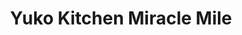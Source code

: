 ---
layout: place
title: "Yuko Kitchen Miracle Mile"
permalink: /california/los-angeles/yuko-kitchen-miracle-mile.html
stateAbbr: CA
stateName: California
cityName: Los Angeles
seo:
  name: "Yuko Kitchen Miracle Mile"
  type: Restaurant
  links: http://www.yukokitchen.com/
description: "Rice bowls & udon noodles are favorites at this arty cafe with an outdoor patio & free WiFi. Yuko Kitchen Miracle Mile serves delicious sushi in Los Angeles, California. Try fresh Japanese dishes for a great dining experience. Available for takeout, delivery, lunch, and dinner."
place_id: ChIJDd6ViR-5woAR3GM-wHwBmu4
photos:
  - name: >-
      places/ChIJDd6ViR-5woAR3GM-wHwBmu4/photos/AeeoHcLT8vQakPyzOI6VLdpmzjHsAzbqLpbBedvrx6WxeZ8-4kqQwi0h-8KMTXoo5-VYTssyQqZX5A0YU1t0KmWJLEp4lZv1-emerBXko9lQzXt43p8sAR1aeaicFE837eDUIiGZBw9f7VcOlzlWQi1myQfDZi_zrxXivg6pHiitvv2A2MBwCrKH0k-lSdkSV4o9VSDdKZPE7YFdEKWzcrCY5X4Ke0jMHAlF2thAmUODlL4u1CPqdaBVJlmm-YqQv-CFB4R00qJspu7oFWs7J0OdTgXRZ6APJtKneTAYkyHQ-5Roi3YMb2y-FjasPPfVUqwNP6srzNl6h3VbDa6q2X3Vg1gMjxXJ9Oitfhq-ALopG5brhQ7X_KroB0iE7n8gMgWakWUzOfyzU7Z9sNK2Y5xMJQnkBd2bg3NZ7ppvvKn4sow3fg
    widthPx: 3024
    heightPx: 4032
    authorAttributions:
      - displayName: Rachel Metz
        uri: https://maps.google.com/maps/contrib/114924897738912321334
        photoUri: >-
          https://lh3.googleusercontent.com/a-/ALV-UjUTk9vmvMFAJeLcNrGregOUl6yJQECUTLpAGIY-xoiV3tajE3Aj=s100-p-k-no-mo
    flagContentUri: >-
      https://www.google.com/local/imagery/report/?cb_client=maps_api_places.places_api&image_key=!1e10!2sCIHM0ogKEICAgICHmpCPVQ&hl=en-US
    googleMapsUri: >-
      https://www.google.com/maps/place//data=!3m4!1e2!3m2!1sCIHM0ogKEICAgICHmpCPVQ!2e10!4m2!3m1!1s0x80c2b91f8995de0d:0xee9a017cc03e63dc
  - name: >-
      places/ChIJDd6ViR-5woAR3GM-wHwBmu4/photos/AeeoHcIlFk305C5VVY2voouoiECc5R1uzKnZOCxr1fGqa6w_7yVLGYo7s8LZxqFexkEwlFKBcJ6hp-I2XWEVVGOl6SdaZXgRinYqgR7qekgG0giY3zhN0Z8qFtGjZTagzg8nOyzlablXpiyCtWnAeLzyZFO97qmF4Q1I6D_Xaf0rIKH_LtDtxQaU_UsYROyenLwAjALu-bvvZG_nhPzrADa0dKilfguy3Bx8zRSiunfPPnaWo5mYvDxkpkdAjZugWNDD3rgMHPl-P4pXTCTVtmuuDtBUgPY1mKYl2UaV16whFRfr5fWNfyYOVaFHdoAiXVF_d4sneYpS5BuIingwA3mY01CZ1tlQZs_d3tRRY-kTk8VHg7udMMpGxVjl34eYm3e1-Z-3jjFRIhxI1GYsOAYBbKD9Rp2Xs50EJQCr772QlEYadg
    widthPx: 3000
    heightPx: 4000
    authorAttributions:
      - displayName: Katy Garcia
        uri: https://maps.google.com/maps/contrib/112312115169185030384
        photoUri: >-
          https://lh3.googleusercontent.com/a-/ALV-UjUZQPyfIHllZrxt2sC9yuarmsMlGz9KCPuHGolztpxoCF0uvyEAiw=s100-p-k-no-mo
    flagContentUri: >-
      https://www.google.com/local/imagery/report/?cb_client=maps_api_places.places_api&image_key=!1e10!2sCIHM0ogKEICAgMDw98-YXQ&hl=en-US
    googleMapsUri: >-
      https://www.google.com/maps/place//data=!3m4!1e2!3m2!1sCIHM0ogKEICAgMDw98-YXQ!2e10!4m2!3m1!1s0x80c2b91f8995de0d:0xee9a017cc03e63dc
  - name: >-
      places/ChIJDd6ViR-5woAR3GM-wHwBmu4/photos/AeeoHcI9bQANOgzQ_0sNatjVnX1_Cb3oRkUgqzPs62BclhcgoN6LX9qJMasDUkp_7EJBqrzOTPGdyo-Tk7oU5hPafcEOecJgQe2WK1_gidwCwnUvJYvCAh47UapkP3_Jb_AfdSxXzqJ3a8Xhv5AXT5PTDMLYXd0EQvXBL7bNo2ci5njYu49Uj8h_NG2yTeO42qbtVxepTqnbMtltp1r90iMq0aWBPGxNhQMZmv2cf0Xhouif4KCWqjDMRVvES4096vjQpUCZ4WFZKa8qMsJWyduA2cFzkZ5jCCPdSYAW6wHjdZCwt_o3Tarr978bmlaktKdyvlZopEb7UAl6P3E8GuWYqUfHnChTJr3ObG1NTqKqNvUownbsZWidqp0b-x9M035HXRKw5hacxC8KhuAN01FT97ibcpbnxHldvAnbNcdmqpxzeA
    widthPx: 3024
    heightPx: 4032
    authorAttributions:
      - displayName: hawi a
        uri: https://maps.google.com/maps/contrib/101860669691145903974
        photoUri: >-
          https://lh3.googleusercontent.com/a-/ALV-UjVICTdNV3wSb6J8t6RLA0FSny6uCN_7EfkzZco07Ry5H31Akzzc=s100-p-k-no-mo
    flagContentUri: >-
      https://www.google.com/local/imagery/report/?cb_client=maps_api_places.places_api&image_key=!1e10!2sCIHM0ogKEICAgIDbuOGsZQ&hl=en-US
    googleMapsUri: >-
      https://www.google.com/maps/place//data=!3m4!1e2!3m2!1sCIHM0ogKEICAgIDbuOGsZQ!2e10!4m2!3m1!1s0x80c2b91f8995de0d:0xee9a017cc03e63dc
  - name: >-
      places/ChIJDd6ViR-5woAR3GM-wHwBmu4/photos/AeeoHcLHPJD89qfSlXKJkoJLRP1V59yTC-BTqq2TE6vuz6Cx1EMkASB-RBQRNo_kkoL66Uqm0E4YgPPoOxV1trlxoZyPYvYReem7N5dEcmj37urweNCEpbPRcKZdNnstCZ_V4JjpXH-L6chsmpHiGRvVqY0nlmGUWS-u5LJ23oZv2IKwECNNO6-TE7nwhMwf5z-ezDYfpdofZFgLX_9cBhSaaygtdpAags3253MNoKGY6R86Q8kW9pgeslJCm3YZugVO6ouDucIUxDv5rnBCdD9-MJVdMXpK9NvDguTjvHYKhKvozQCe_R27y4COAYnIrqXeAb-IYNf--EPuPUQyYRMngveBFaKFy2oaQqoazGDsX03FXF-VPrfVeYEQ1q351l25nW_Ozvdc8kxjGV25QeQslmi93o-JKrTq7ZPKIEaDPP4
    widthPx: 1080
    heightPx: 1440
    authorAttributions:
      - displayName: Lailian Park
        uri: https://maps.google.com/maps/contrib/104796335398748446911
        photoUri: >-
          https://lh3.googleusercontent.com/a-/ALV-UjWMWE38FggtrQ-nmAmjPn7SzzDr3QjQL_FUQZdQ65ndxl0PKPzXBA=s100-p-k-no-mo
    flagContentUri: >-
      https://www.google.com/local/imagery/report/?cb_client=maps_api_places.places_api&image_key=!1e10!2sCIHM0ogKEICAgIDdhrD4eg&hl=en-US
    googleMapsUri: >-
      https://www.google.com/maps/place//data=!3m4!1e2!3m2!1sCIHM0ogKEICAgIDdhrD4eg!2e10!4m2!3m1!1s0x80c2b91f8995de0d:0xee9a017cc03e63dc
  - name: >-
      places/ChIJDd6ViR-5woAR3GM-wHwBmu4/photos/AeeoHcJe8pNS1bY8jsohbt6ubqxDY-vaMk1dkYHKXi2ZVyG1QP5YXH4TqTjFhAvHlPHycRrKyBIAoMVQWP2PPm6_R-OpFLX8MRP6turmNdzaPYbJ8lYDN3akXRXf4ZLDk8PFV-qN3D5ubXHTm56hDdchwAED6Z740-rFk9DnVsTklrFWfjsJ2qr74rZRRosIRBNe3cqngu15TGQskVnPgqBziG4_FH0xXEUAsmnHA6OFXTOaMYBVnzlL9k9eJmNae9zLaek_sFFg8i-EqwmmDgOzGImsKsU1CHlTSdSWahIjnn9_MVDjF_q3t3wvAr0MjQekhSCIK0ReZMZugVMjINoJJ_Qi3ROfyIs4EuGjwppKy2ODjhPpkUkSWO374A5jWmAcj5gVo9K4Jn2xZODVwYZeYNdjM6iaoU8NhWDMD-ilic9nidCg
    widthPx: 3072
    heightPx: 4080
    authorAttributions:
      - displayName: Mayur Patel
        uri: https://maps.google.com/maps/contrib/117142319350420055100
        photoUri: >-
          https://lh3.googleusercontent.com/a-/ALV-UjWveC7LHNejzX_fCLyjj87CX0ywefcKq4GK_k_x9pacv1A0KjAj4w=s100-p-k-no-mo
    flagContentUri: >-
      https://www.google.com/local/imagery/report/?cb_client=maps_api_places.places_api&image_key=!1e10!2sCIHM0ogKEICAgIDvquu69wE&hl=en-US
    googleMapsUri: >-
      https://www.google.com/maps/place//data=!3m4!1e2!3m2!1sCIHM0ogKEICAgIDvquu69wE!2e10!4m2!3m1!1s0x80c2b91f8995de0d:0xee9a017cc03e63dc
  - name: >-
      places/ChIJDd6ViR-5woAR3GM-wHwBmu4/photos/AeeoHcK1ptc4jKbMSSa_3ywDdZ8_P5muCM3v3s7uy86KF6kxSH7XifFImkwnXvbbVERzAh1wL7D5xYzbcbGAcn0dZ4KyeF_XbvVFVhbYhyGNESvav4k-nuPvU7RSiKhniFd4sNS5iylUqh9O3R4XT9ilpQr1O-6srskiZMo8jztCJPMi-FL4DKWhGd2LTy8KfA1HRBJ-BOTfx30JPO5lijKQUhD4nfB2sLB7GSYni3Uxg8pKSKFiax5Wqcgvx_RIvZpaxYv6MWSOPi2TRs2oLLdGpZ6nqVleNRZ-yzND2AYHZ9kV5hhADyLTpKsDxwzDUTMk_e7u6RaGupb63KDNLx_9ZE_0t1wC3KxiO8Pf1tccZRER8gNwLXX6XBoiCUgnaXdIN7IEDQIKzd53oceD9V9C-XfxBep3ad6Y_a3i-gWaUrSJvA
    widthPx: 4016
    heightPx: 3008
    authorAttributions:
      - displayName: l l
        uri: https://maps.google.com/maps/contrib/112958140524819744803
        photoUri: >-
          https://lh3.googleusercontent.com/a/ACg8ocJ1WyQxFTRakG3e-wnC1SM9visDBdTjtjettH5YthbgcZv1Kw=s100-p-k-no-mo
    flagContentUri: >-
      https://www.google.com/local/imagery/report/?cb_client=maps_api_places.places_api&image_key=!1e10!2sCIHM0ogKEICAgICGyta3GA&hl=en-US
    googleMapsUri: >-
      https://www.google.com/maps/place//data=!3m4!1e2!3m2!1sCIHM0ogKEICAgICGyta3GA!2e10!4m2!3m1!1s0x80c2b91f8995de0d:0xee9a017cc03e63dc
  - name: >-
      places/ChIJDd6ViR-5woAR3GM-wHwBmu4/photos/AeeoHcKnz1AHX6OZqRtoJqecRurxO-zUFjQ4sCgGjktk6SURuOlEMcHyz3s27rgFgEJzs1Xf-iBH8Rl6ALEzOA6DgXk0CVdgB3Aunm21AI6aHVu4hbc588VCitSWM2WUqf0VmhA3Uwq_1YkGqLyiv34LLw3ptrJnzu_ij1JSh7JcmhXPJ_Y5vP-pQeQEOKnfbO5wnlU-ci9ffkRi4nfRr3FUCCdrlcgok-AYWPMGKqMfmuGiOGLYHTentLWItG_cN8Znt9ABs2hIvDqMAGVRRV6k7W3Gm5XIKEu8tsMNoLD9X3WXYjMtXUlr9AxpFzOx8NjFPVQ9pFexGbydOo7P3PEwVoj69lRkBddGctzojpvOETCTvPoDsjVc-Zzu5gMReT-AzMdC3gQ-BmE5WkqbOj5zLCWh4vMMbPsRkuQ27xAwvuTVvyYD
    widthPx: 3000
    heightPx: 4000
    authorAttributions:
      - displayName: Nikki Lee
        uri: https://maps.google.com/maps/contrib/110950256237295129976
        photoUri: >-
          https://lh3.googleusercontent.com/a-/ALV-UjVujCktfrIWvFeR4GdrliY1wHTcmcid9Rfrafk_7shSaCP6C0T3=s100-p-k-no-mo
    flagContentUri: >-
      https://www.google.com/local/imagery/report/?cb_client=maps_api_places.places_api&image_key=!1e10!2sCIHM0ogKEICAgIDX9bW5rAE&hl=en-US
    googleMapsUri: >-
      https://www.google.com/maps/place//data=!3m4!1e2!3m2!1sCIHM0ogKEICAgIDX9bW5rAE!2e10!4m2!3m1!1s0x80c2b91f8995de0d:0xee9a017cc03e63dc
  - name: >-
      places/ChIJDd6ViR-5woAR3GM-wHwBmu4/photos/AeeoHcJ1WiG6CYT01n-sAoeEfs1jy02qexlXU1HqoyQIQj3viRuELxv4ixfK_voEU2JEpWEiaFhagq-54hRjbbXfUZ2HG4cY3kW-X67TObuHSHDVKuBoMjC3ANoXxq8YPz-Pfu7_FU22_Wc2bFYlOCHH-HpgZKVz3DkfvbKWk5eXckjx58v50rRUv-AdRmCxzxMt_oZ6ksVKKnxY8AAbhMzwmMrJPifiuGh-_d1kwPJhoOExEtYUczu_di7EL9z54T26qoXA1BMYJPzy4oLGa1iOH019hrm9rDjL2BZ5b90iQteoOEq0Ok3mos7-hEgvBEjGt-DkGCfkKSJ9NPgTErfRJd3L_rjwCsyeJ5_Cj7hoWpWYc1v2Z_HtkQrgZ8zG2aKYB7Ep5jMLI4g7lEmkMbZbhi0XpZ6aVLwis5TRAxLtrkyMORHf
    widthPx: 3600
    heightPx: 4800
    authorAttributions:
      - displayName: Carissa Liu
        uri: https://maps.google.com/maps/contrib/110025222509596900023
        photoUri: >-
          https://lh3.googleusercontent.com/a/ACg8ocJDrYwk7Ho-adW8TUPoslfDa8WnCFuKOAlm6eNeQYqWm07pyw=s100-p-k-no-mo
    flagContentUri: >-
      https://www.google.com/local/imagery/report/?cb_client=maps_api_places.places_api&image_key=!1e10!2sCIHM0ogKEICAgIDX8778ygE&hl=en-US
    googleMapsUri: >-
      https://www.google.com/maps/place//data=!3m4!1e2!3m2!1sCIHM0ogKEICAgIDX8778ygE!2e10!4m2!3m1!1s0x80c2b91f8995de0d:0xee9a017cc03e63dc
  - name: >-
      places/ChIJDd6ViR-5woAR3GM-wHwBmu4/photos/AeeoHcIcqxBpFnXjRF3LAf6qZbfp-k-pET9AQesbfLH4KELuqZ3Qh1HdG0T-Q481p6_9zVh2R9EpcuT11Dj_n-fXJZigOV6TSUCILW6JhTvDvfJTza6w5u5ewegwkzhXTrjgD31twE9cUMqCz3WJZozR9EuhVLbCVNpTr0U1_MC1haJxlv8ES-X254bbwmnofQshq87TPdyOvDFp_dGGX7gyZ-pM26zkxtpBg6_nWV5OZLTDQ59rVFkPgqYjHkEMyRDQ9FEaqDiwdWU0HSwN3cFd4oPshIRaCKJdsPColgXMs_6KvBWgmfrA62pggPepRtpe4ULP1Z6BJAydWvv3BaxIYtqnc3akF2PWOYKuHzxQ3WoU_-3gbaHYchZ5TtJMretsgicxLbGk5pckL9rQn227SX8TgbDN1pFLWVWQPy-A8Pe6tg
    widthPx: 4032
    heightPx: 3024
    authorAttributions:
      - displayName: Amanda
        uri: https://maps.google.com/maps/contrib/110689826438161155099
        photoUri: >-
          https://lh3.googleusercontent.com/a-/ALV-UjWQcjjflTpOprCAYZNch1tKkd5KO2PiyKNB2gtTTjUciqYMKzRd=s100-p-k-no-mo
    flagContentUri: >-
      https://www.google.com/local/imagery/report/?cb_client=maps_api_places.places_api&image_key=!1e10!2sCIHM0ogKEICAgIDxyduGbw&hl=en-US
    googleMapsUri: >-
      https://www.google.com/maps/place//data=!3m4!1e2!3m2!1sCIHM0ogKEICAgIDxyduGbw!2e10!4m2!3m1!1s0x80c2b91f8995de0d:0xee9a017cc03e63dc
  - name: >-
      places/ChIJDd6ViR-5woAR3GM-wHwBmu4/photos/AeeoHcJZKBJZU44J7jyy1mA-JOiuEN4BcTZFpvBbZ12T6CL_-MCJWBQv8POo42JxVLxHkHitffVQxdFSs1MJ_kQTB47q9CMEMuJ_MyvSx6LJBp8RlTzphRtYU64NQ9G4ih1U4uQUp4AyRW9l_-f23G34s815BW6Pd6pQqQv-SVJIP0b3VbcvGfQOnlEkBwvWwc8gJEvjL4dF5v0WAksIqF_oH8gMWKPjlUAYkYRi8u2p3aJQg-_cSC7kwh2_a7nUAx0fMwqknRSYg-x9cWqZ_qOfJj1o1KcsyyaH6YDdLJut9QrxLl6P-KFeffLNGPdGT4QH1dLPbnDYf-W9a7WvRU5msChswBwmOUZYEX3o4p7HbquYABShrHsop9cpEahK-8QPfhIDqykyfGZpKm2zHFIRjOc1b8sJO34cCOBzrCvCxEBCdn4B
    widthPx: 3024
    heightPx: 4032
    authorAttributions:
      - displayName: Allesther
        uri: https://maps.google.com/maps/contrib/114354987746495162749
        photoUri: >-
          https://lh3.googleusercontent.com/a-/ALV-UjXrv_F-90tv76DMQ8jUlI6Y34x4Dlp1IKzHmPWP9s9hj3ia8FU=s100-p-k-no-mo
    flagContentUri: >-
      https://www.google.com/local/imagery/report/?cb_client=maps_api_places.places_api&image_key=!1e10!2sCIHM0ogKEICAgICZ-sGT9QE&hl=en-US
    googleMapsUri: >-
      https://www.google.com/maps/place//data=!3m4!1e2!3m2!1sCIHM0ogKEICAgICZ-sGT9QE!2e10!4m2!3m1!1s0x80c2b91f8995de0d:0xee9a017cc03e63dc
address: 5484 Wilshire Blvd, Los Angeles, CA 90036, USA
street: 5484 Wilshire Blvd
city: Los Angeles
state: CA
zip: '90036'
country: USA
neighborhood: Central LA
latitude: '34.061879'
longitude: '-118.348303'
accessibility_options:
  wheelchairAccessibleParking: true
  wheelchairAccessibleEntrance: true
  wheelchairAccessibleRestroom: true
  wheelchairAccessibleSeating: true
business_status: OPERATIONAL
name: Yuko Kitchen Miracle Mile
google_maps_links:
  directionsUri: >-
    https://www.google.com/maps/dir//''/data=!4m7!4m6!1m1!4e2!1m2!1m1!1s0x80c2b91f8995de0d:0xee9a017cc03e63dc!3e0
  placeUri: https://maps.google.com/?cid=17193056162753176540
  writeAReviewUri: >-
    https://www.google.com/maps/place//data=!4m3!3m2!1s0x80c2b91f8995de0d:0xee9a017cc03e63dc!12e1
  reviewsUri: >-
    https://www.google.com/maps/place//data=!4m4!3m3!1s0x80c2b91f8995de0d:0xee9a017cc03e63dc!9m1!1b1
  photosUri: >-
    https://www.google.com/maps/place//data=!4m3!3m2!1s0x80c2b91f8995de0d:0xee9a017cc03e63dc!10e5
primary_type: Japanese Restaurant
opening_hours:
  regular: null
  current: null
secondary_opening_hours:
  regular:
    weekdayDescriptions: null
    type: null
  current:
    weekdayDescriptions: null
    type: null
phone: (323) 933-4020
price_level: PRICE_LEVEL_INEXPENSIVE
price_range: $10 &ndash; $20
rating: '4.6'
rating_count: 807
website: http://www.yukokitchen.com/
reviews:
  - name: >-
      places/ChIJDd6ViR-5woAR3GM-wHwBmu4/reviews/ChZDSUhNMG9nS0VJQ0FnTUR3OTgtWUxREAE
    relativePublishTimeDescription: 2 weeks ago
    rating: 5
    text:
      text: >-
        Where to start? For starters the staff, very welcoming and friendly!
        They have plenty of food options on their menu for meat lovers,
        vegetarians and vegans! The pricing on every item is beyond reasonable
        🙏🏽 I'm shocked that they are not busier but I'm glad that we were able
        to enjoy it the way my friends and I did. We got a variety of meals:
        chicken teriyaki bowl, spicy salmon bowl, the salmon bowlito, and two
        sushi rolls! Everything was amazing 🤩 10/10 recommend.
      languageCode: en
    originalText:
      text: >-
        Where to start? For starters the staff, very welcoming and friendly!
        They have plenty of food options on their menu for meat lovers,
        vegetarians and vegans! The pricing on every item is beyond reasonable
        🙏🏽 I'm shocked that they are not busier but I'm glad that we were able
        to enjoy it the way my friends and I did. We got a variety of meals:
        chicken teriyaki bowl, spicy salmon bowl, the salmon bowlito, and two
        sushi rolls! Everything was amazing 🤩 10/10 recommend.
      languageCode: en
    authorAttribution:
      displayName: Katy Garcia
      uri: https://www.google.com/maps/contrib/112312115169185030384/reviews
      photoUri: >-
        https://lh3.googleusercontent.com/a-/ALV-UjUZQPyfIHllZrxt2sC9yuarmsMlGz9KCPuHGolztpxoCF0uvyEAiw=s128-c0x00000000-cc-rp-mo-ba5
    publishTime: '2025-03-29T00:45:19.114017Z'
    flagContentUri: >-
      https://www.google.com/local/review/rap/report?postId=ChZDSUhNMG9nS0VJQ0FnTUR3OTgtWUxREAE&d=17924085&t=1
    googleMapsUri: >-
      https://www.google.com/maps/reviews/data=!4m6!14m5!1m4!2m3!1sChZDSUhNMG9nS0VJQ0FnTUR3OTgtWUxREAE!2m1!1s0x80c2b91f8995de0d:0xee9a017cc03e63dc
  - name: >-
      places/ChIJDd6ViR-5woAR3GM-wHwBmu4/reviews/ChdDSUhNMG9nS0VJQ0FnTUNRLWNxdHZBRRAB
    relativePublishTimeDescription: a month ago
    rating: 5
    text:
      text: >-
        This is the cutest hole in the wall Japanese oasis. The food was amazing
        and such good quality! I got the teriyaki chicken bowl and the portion
        was great and so fulfilling and came with a delicious side salad. Also
        free parking which is a huge perk! The ambience is so cute and hip and
        you feel like you’re in a tropical paradise! The prices are also super
        reasonable, I can’t say enough good things about this place, I’ll
        definitely be back!
      languageCode: en
    originalText:
      text: >-
        This is the cutest hole in the wall Japanese oasis. The food was amazing
        and such good quality! I got the teriyaki chicken bowl and the portion
        was great and so fulfilling and came with a delicious side salad. Also
        free parking which is a huge perk! The ambience is so cute and hip and
        you feel like you’re in a tropical paradise! The prices are also super
        reasonable, I can’t say enough good things about this place, I’ll
        definitely be back!
      languageCode: en
    authorAttribution:
      displayName: Courtney Vickers
      uri: https://www.google.com/maps/contrib/100609830280339004668/reviews
      photoUri: >-
        https://lh3.googleusercontent.com/a-/ALV-UjXBMjlDTBsquDvtYvu8mVzqYtvMW5KtVZssyRmko1RhzD1-FuZD=s128-c0x00000000-cc-rp-mo
    publishTime: '2025-03-06T03:42:19.001533Z'
    flagContentUri: >-
      https://www.google.com/local/review/rap/report?postId=ChdDSUhNMG9nS0VJQ0FnTUNRLWNxdHZBRRAB&d=17924085&t=1
    googleMapsUri: >-
      https://www.google.com/maps/reviews/data=!4m6!14m5!1m4!2m3!1sChdDSUhNMG9nS0VJQ0FnTUNRLWNxdHZBRRAB!2m1!1s0x80c2b91f8995de0d:0xee9a017cc03e63dc
  - name: >-
      places/ChIJDd6ViR-5woAR3GM-wHwBmu4/reviews/ChdDSUhNMG9nS0VJQ0FnSUQxb1piTjhBRRAB
    relativePublishTimeDescription: a year ago
    rating: 5
    text:
      text: >-
        Food, service, and atmosphere all 5/5.

        I got the BBQ Catfish (the catfish is lightly breaded and fried)
        Bowl-Lito, incredible. The people were super friendly and patient, with
        so many tasty options I didn’t know what to get. The atmosphere was
        marvelous, plants everywhere (all of them looked very healthy, many of
        them for sale). I *loved* my green tea strawberry chocolate chip cookie
        and banana milk tea.
      languageCode: en
    originalText:
      text: >-
        Food, service, and atmosphere all 5/5.

        I got the BBQ Catfish (the catfish is lightly breaded and fried)
        Bowl-Lito, incredible. The people were super friendly and patient, with
        so many tasty options I didn’t know what to get. The atmosphere was
        marvelous, plants everywhere (all of them looked very healthy, many of
        them for sale). I *loved* my green tea strawberry chocolate chip cookie
        and banana milk tea.
      languageCode: en
    authorAttribution:
      displayName: Ian Thomas
      uri: https://www.google.com/maps/contrib/104739294272188027196/reviews
      photoUri: >-
        https://lh3.googleusercontent.com/a-/ALV-UjXAf8cgNxSFa6QICU6w3QAt2hlxTrX7bHi8iCP9U4qJKuJ08g0=s128-c0x00000000-cc-rp-mo-ba2
    publishTime: '2024-01-07T18:02:31.979761Z'
    flagContentUri: >-
      https://www.google.com/local/review/rap/report?postId=ChdDSUhNMG9nS0VJQ0FnSUQxb1piTjhBRRAB&d=17924085&t=1
    googleMapsUri: >-
      https://www.google.com/maps/reviews/data=!4m6!14m5!1m4!2m3!1sChdDSUhNMG9nS0VJQ0FnSUQxb1piTjhBRRAB!2m1!1s0x80c2b91f8995de0d:0xee9a017cc03e63dc
  - name: >-
      places/ChIJDd6ViR-5woAR3GM-wHwBmu4/reviews/ChZDSUhNMG9nS0VJQ0FnSUNYOHVhNUlREAE
    relativePublishTimeDescription: 6 months ago
    rating: 5
    text:
      text: >-
        I’m constantly here ordering the same items

        I have never had a bad experience here, it’s very cozy, good food, very
        lovely at night too! I also love ordering the apple mint lemonade 10/10
      languageCode: en
    originalText:
      text: >-
        I’m constantly here ordering the same items

        I have never had a bad experience here, it’s very cozy, good food, very
        lovely at night too! I also love ordering the apple mint lemonade 10/10
      languageCode: en
    authorAttribution:
      displayName: Shakira Martinez
      uri: https://www.google.com/maps/contrib/103035709903520997655/reviews
      photoUri: >-
        https://lh3.googleusercontent.com/a-/ALV-UjUeaTrNzFLgSrmAgnhIAW3BmBRNngs0BpzZctHIc8FZZR_ZA0ST=s128-c0x00000000-cc-rp-mo-ba2
    publishTime: '2024-10-15T01:45:55.665382Z'
    flagContentUri: >-
      https://www.google.com/local/review/rap/report?postId=ChZDSUhNMG9nS0VJQ0FnSUNYOHVhNUlREAE&d=17924085&t=1
    googleMapsUri: >-
      https://www.google.com/maps/reviews/data=!4m6!14m5!1m4!2m3!1sChZDSUhNMG9nS0VJQ0FnSUNYOHVhNUlREAE!2m1!1s0x80c2b91f8995de0d:0xee9a017cc03e63dc
  - name: >-
      places/ChIJDd6ViR-5woAR3GM-wHwBmu4/reviews/ChZDSUhNMG9nS0VJQ0FnSURIajlxZENBEAE
    relativePublishTimeDescription: 6 months ago
    rating: 5
    text:
      text: >-
        Everything was wonderful. From the infused water, to the boba coffee and
        THE FOOD. Wow. I got the shrimp tempura bowl and it was so flavorful and
        fresh. The atmosphere is also nice. Surrounded by plants.. it does not
        feel like you are actually surrounded by buildings in the city.
      languageCode: en
    originalText:
      text: >-
        Everything was wonderful. From the infused water, to the boba coffee and
        THE FOOD. Wow. I got the shrimp tempura bowl and it was so flavorful and
        fresh. The atmosphere is also nice. Surrounded by plants.. it does not
        feel like you are actually surrounded by buildings in the city.
      languageCode: en
    authorAttribution:
      displayName: Whitney Kline
      uri: https://www.google.com/maps/contrib/109637930243059845093/reviews
      photoUri: >-
        https://lh3.googleusercontent.com/a-/ALV-UjVxG9F9GOv2kNW-ktCebdV7XUU1fVvBMFXzgMwVynEutTzn40VoXw=s128-c0x00000000-cc-rp-mo-ba4
    publishTime: '2024-09-21T00:26:11.223276Z'
    flagContentUri: >-
      https://www.google.com/local/review/rap/report?postId=ChZDSUhNMG9nS0VJQ0FnSURIajlxZENBEAE&d=17924085&t=1
    googleMapsUri: >-
      https://www.google.com/maps/reviews/data=!4m6!14m5!1m4!2m3!1sChZDSUhNMG9nS0VJQ0FnSURIajlxZENBEAE!2m1!1s0x80c2b91f8995de0d:0xee9a017cc03e63dc
parking_options:
  freeStreetParking: true
  paidStreetParking: true
  valetParking: false
payment_options:
  acceptsCreditCards: true
  acceptsDebitCards: true
  acceptsCashOnly: false
  acceptsNfc: true
allow_dogs: null
curbside_pickup: false
delivery: true
dine_in: true
good_for_children: true
good_for_groups: null
good_for_sports: false
live_music: false
menu_for_children: false
outdoor_seating: true
reservable: false
restroom: true
serves_beer: false
serves_breakfast: null
serves_brunch: false
serves_cocktails: false
serves_coffee: true
serves_dinner: true
serves_dessert: true
serves_lunch: true
serves_vegetarian_food: true
serves_wine: false
takeout: true
summary: >-
  Rice bowls & udon noodles are favorites at this arty cafe with an outdoor
  patio & free WiFi.

---